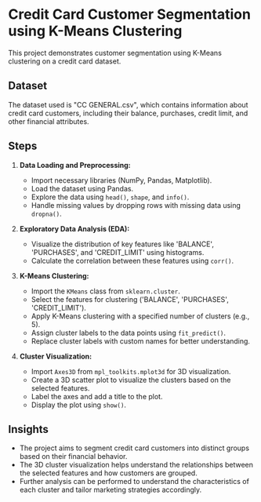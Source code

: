 # Credit Card Customer Segmentation using K-Means Clustering

This project demonstrates customer segmentation using K-Means clustering on a credit card dataset. 

## Dataset

The dataset used is "CC GENERAL.csv", which contains information about credit card customers, including their balance, purchases, credit limit, and other financial attributes.

## Steps

1. **Data Loading and Preprocessing:**
   - Import necessary libraries (NumPy, Pandas, Matplotlib).
   - Load the dataset using Pandas.
   - Explore the data using `head()`, `shape`, and `info()`.
   - Handle missing values by dropping rows with missing data using `dropna()`.

2. **Exploratory Data Analysis (EDA):**
   - Visualize the distribution of key features like 'BALANCE', 'PURCHASES', and 'CREDIT_LIMIT' using histograms.
   - Calculate the correlation between these features using `corr()`.

3. **K-Means Clustering:**
   - Import the `KMeans` class from `sklearn.cluster`.
   - Select the features for clustering ('BALANCE', 'PURCHASES', 'CREDIT_LIMIT').
   - Apply K-Means clustering with a specified number of clusters (e.g., 5).
   - Assign cluster labels to the data points using `fit_predict()`.
   - Replace cluster labels with custom names for better understanding.

4. **Cluster Visualization:**
   - Import `Axes3D` from `mpl_toolkits.mplot3d` for 3D visualization.
   - Create a 3D scatter plot to visualize the clusters based on the selected features.
   - Label the axes and add a title to the plot.
   - Display the plot using `show()`.

## Insights

- The project aims to segment credit card customers into distinct groups based on their financial behavior.
- The 3D cluster visualization helps understand the relationships between the selected features and how customers are grouped.
- Further analysis can be performed to understand the characteristics of each cluster and tailor marketing strategies accordingly.
